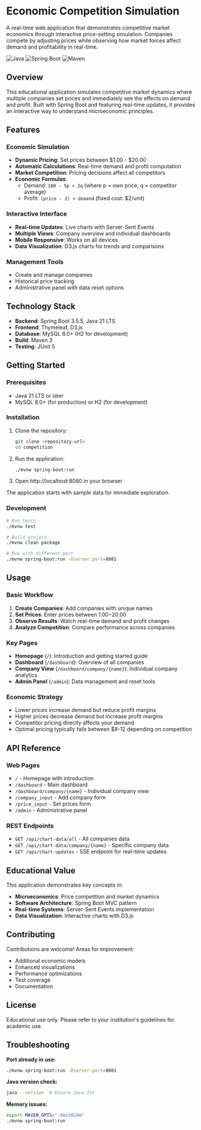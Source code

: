 # Economic Competition Simulation

A real-time web application that demonstrates competitive market economics through interactive price-setting simulation. Companies compete by adjusting prices while observing how market forces affect demand and profitability in real-time.

![Java](https://img.shields.io/badge/Java-21%20LTS-orange?style=flat-square&logo=java)
![Spring Boot](https://img.shields.io/badge/Spring%20Boot-3.5.5-green?style=flat-square&logo=spring)
![Maven](https://img.shields.io/badge/Maven-3-blue?style=flat-square&logo=apache-maven)

## Overview

This educational application simulates competitive market dynamics where multiple companies set prices and immediately see the effects on demand and profit. Built with Spring Boot and featuring real-time updates, it provides an interactive way to understand microeconomic principles.

## Features

### Economic Simulation
- **Dynamic Pricing**: Set prices between $1.00 - $20.00
- **Automatic Calculations**: Real-time demand and profit computation
- **Market Competition**: Pricing decisions affect all competitors
- **Economic Formulas**:
  - Demand: `100 - 5p + 2q` (where p = own price, q = competitor average)
  - Profit: `(price - 2) × demand` (fixed cost: $2/unit)

### Interactive Interface
- **Real-time Updates**: Live charts with Server-Sent Events
- **Multiple Views**: Company overview and individual dashboards
- **Mobile Responsive**: Works on all devices
- **Data Visualization**: D3.js charts for trends and comparisons

### Management Tools
- Create and manage companies
- Historical price tracking
- Administrative panel with data reset options

## Technology Stack

- **Backend**: Spring Boot 3.5.5, Java 21 LTS
- **Frontend**: Thymeleaf, D3.js
- **Database**: MySQL 8.0+ (H2 for development)
- **Build**: Maven 3
- **Testing**: JUnit 5

## Getting Started

### Prerequisites
- Java 21 LTS or later
- MySQL 8.0+ (for production) or H2 (for development)

### Installation

1. Clone the repository:
   ```bash
   git clone <repository-url>
   cd competition
   ```

2. Run the application:
   ```bash
   ./mvnw spring-boot:run
   ```

3. Open http://localhost:8080 in your browser

The application starts with sample data for immediate exploration.

### Development

```bash
# Run tests
./mvnw test

# Build project
./mvnw clean package

# Run with different port
./mvnw spring-boot:run -Dserver.port=8081
```

## Usage

### Basic Workflow
1. **Create Companies**: Add companies with unique names
2. **Set Prices**: Enter prices between $1.00-$20.00
3. **Observe Results**: Watch real-time demand and profit changes
4. **Analyze Competition**: Compare performance across companies

### Key Pages
- **Homepage** (`/`): Introduction and getting started guide
- **Dashboard** (`/dashboard`): Overview of all companies
- **Company View** (`/dashboard/company/{name}`): Individual company analytics
- **Admin Panel** (`/admin`): Data management and reset tools

### Economic Strategy
- Lower prices increase demand but reduce profit margins
- Higher prices decrease demand but increase profit margins
- Competitor pricing directly affects your demand
- Optimal pricing typically falls between $8-12 depending on competition

## API Reference

### Web Pages
- `/` - Homepage with introduction
- `/dashboard` - Main dashboard
- `/dashboard/company/{name}` - Individual company view
- `/company_input` - Add company form
- `/price_input` - Set prices form
- `/admin` - Administrative panel

### REST Endpoints
- `GET /api/chart-data/all` - All companies data
- `GET /api/chart-data/company/{name}` - Specific company data
- `GET /api/chart-updates` - SSE endpoint for real-time updates

## Educational Value

This application demonstrates key concepts in:
- **Microeconomics**: Price competition and market dynamics
- **Software Architecture**: Spring Boot MVC pattern
- **Real-time Systems**: Server-Sent Events implementation
- **Data Visualization**: Interactive charts with D3.js

## Contributing

Contributions are welcome! Areas for improvement:
- Additional economic models
- Enhanced visualizations
- Performance optimizations
- Test coverage
- Documentation

## License

Educational use only. Please refer to your institution's guidelines for academic use.

## Troubleshooting

**Port already in use:**
```bash
./mvnw spring-boot:run -Dserver.port=8081
```

**Java version check:**
```bash
java --version  # Ensure Java 21+
```

**Memory issues:**
```bash
export MAVEN_OPTS="-Xmx1024m"
./mvnw spring-boot:run
```